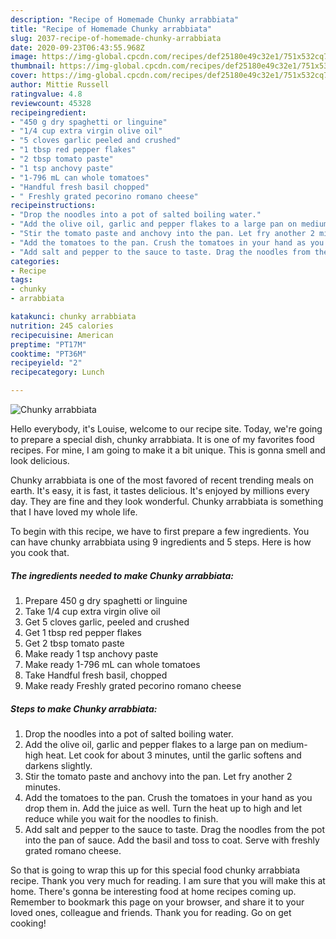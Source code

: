 ```yaml
---
description: "Recipe of Homemade Chunky arrabbiata"
title: "Recipe of Homemade Chunky arrabbiata"
slug: 2037-recipe-of-homemade-chunky-arrabbiata
date: 2020-09-23T06:43:55.968Z
image: https://img-global.cpcdn.com/recipes/def25180e49c32e1/751x532cq70/chunky-arrabbiata-recipe-main-photo.jpg
thumbnail: https://img-global.cpcdn.com/recipes/def25180e49c32e1/751x532cq70/chunky-arrabbiata-recipe-main-photo.jpg
cover: https://img-global.cpcdn.com/recipes/def25180e49c32e1/751x532cq70/chunky-arrabbiata-recipe-main-photo.jpg
author: Mittie Russell
ratingvalue: 4.8
reviewcount: 45328
recipeingredient:
- "450 g dry spaghetti or linguine"
- "1/4 cup extra virgin olive oil"
- "5 cloves garlic peeled and crushed"
- "1 tbsp red pepper flakes"
- "2 tbsp tomato paste"
- "1 tsp anchovy paste"
- "1-796 mL can whole tomatoes"
- "Handful fresh basil chopped"
- " Freshly grated pecorino romano cheese"
recipeinstructions:
- "Drop the noodles into a pot of salted boiling water."
- "Add the olive oil, garlic and pepper flakes to a large pan on medium-high heat. Let cook for about 3 minutes, until the garlic softens and darkens slightly."
- "Stir the tomato paste and anchovy into the pan. Let fry another 2 minutes."
- "Add the tomatoes to the pan. Crush the tomatoes in your hand as you drop them in. Add the juice as well. Turn the heat up to high and let reduce while you wait for the noodles to finish."
- "Add salt and pepper to the sauce to taste. Drag the noodles from the pot into the pan of sauce. Add the basil and toss to coat. Serve with freshly grated romano cheese."
categories:
- Recipe
tags:
- chunky
- arrabbiata

katakunci: chunky arrabbiata 
nutrition: 245 calories
recipecuisine: American
preptime: "PT17M"
cooktime: "PT36M"
recipeyield: "2"
recipecategory: Lunch

---
```



![Chunky arrabbiata](https://img-global.cpcdn.com/recipes/def25180e49c32e1/751x532cq70/chunky-arrabbiata-recipe-main-photo.jpg)

Hello everybody, it's Louise, welcome to our recipe site. Today, we're going to prepare a special dish, chunky arrabbiata. It is one of my favorites food recipes. For mine, I am going to make it a bit unique. This is gonna smell and look delicious.

Chunky arrabbiata is one of the most favored of recent trending meals on earth. It's easy, it is fast, it tastes delicious. It's enjoyed by millions every day. They are fine and they look wonderful. Chunky arrabbiata is something that I have loved my whole life.




To begin with this recipe, we have to first prepare a few ingredients. You can have chunky arrabbiata using 9 ingredients and 5 steps. Here is how you cook that.

<!--inarticleads1-->

##### The ingredients needed to make Chunky arrabbiata:

1. Prepare 450 g dry spaghetti or linguine
1. Take 1/4 cup extra virgin olive oil
1. Get 5 cloves garlic, peeled and crushed
1. Get 1 tbsp red pepper flakes
1. Get 2 tbsp tomato paste
1. Make ready 1 tsp anchovy paste
1. Make ready 1-796 mL can whole tomatoes
1. Take Handful fresh basil, chopped
1. Make ready  Freshly grated pecorino romano cheese




<!--inarticleads2-->

##### Steps to make Chunky arrabbiata:

1. Drop the noodles into a pot of salted boiling water.
1. Add the olive oil, garlic and pepper flakes to a large pan on medium-high heat. Let cook for about 3 minutes, until the garlic softens and darkens slightly.
1. Stir the tomato paste and anchovy into the pan. Let fry another 2 minutes.
1. Add the tomatoes to the pan. Crush the tomatoes in your hand as you drop them in. Add the juice as well. Turn the heat up to high and let reduce while you wait for the noodles to finish.
1. Add salt and pepper to the sauce to taste. Drag the noodles from the pot into the pan of sauce. Add the basil and toss to coat. Serve with freshly grated romano cheese.




So that is going to wrap this up for this special food chunky arrabbiata recipe. Thank you very much for reading. I am sure that you will make this at home. There's gonna be interesting food at home recipes coming up. Remember to bookmark this page on your browser, and share it to your loved ones, colleague and friends. Thank you for reading. Go on get cooking!
